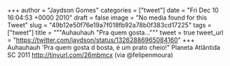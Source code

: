 
+++
author = "Jaydson Gomes"
categories = ["tweet"]
date = "Fri Dec 10 16:04:53 +0000 2010"
draft = false
image = "No media found for this Tweet"
slug = "49b12e50f76e19a7f018fb92a78b0f383cd17225"
tags = ["tweet"]
title = """Auhauhauh "Pra quem gosta..."""
tweet = true
tweet_url = "https://twitter.com/jaydson/status/13262886965084160"
+++
Auhauhauh 'Pra quem gosta d bosta, é um prato cheio!" Planeta Atlântida SC 2011 http://tinyurl.com/26mbmcx  (via @felipenmoura)
